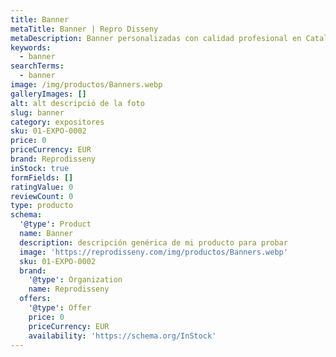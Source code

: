 ```yaml
---
title: Banner
metaTitle: Banner | Repro Disseny
metaDescription: Banner personalizadas con calidad profesional en Cataluña.
keywords:
  - banner
searchTerms:
  - banner
image: /img/productos/Banners.webp
galleryImages: []
alt: alt descripció de la foto
slug: banner
category: expositores
sku: 01-EXPO-0002
price: 0
priceCurrency: EUR
brand: Reprodisseny
inStock: true
formFields: []
ratingValue: 0
reviewCount: 0
type: producto
schema:
  '@type': Product
  name: Banner
  description: descripción genérica de mi producto para probar
  image: 'https://reprodisseny.com/img/productos/Banners.webp'
  sku: 01-EXPO-0002
  brand:
    '@type': Organization
    name: Reprodisseny
  offers:
    '@type': Offer
    price: 0
    priceCurrency: EUR
    availability: 'https://schema.org/InStock'
---
```


